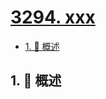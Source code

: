 # [3294. xxx](https://github.com/Tdahuyou/TNotes.leetcode/tree/main/notes/3294.%20xxx)

<!-- region:toc -->

- [1. 📝 概述](#1--概述)

<!-- endregion:toc -->

## 1. 📝 概述
